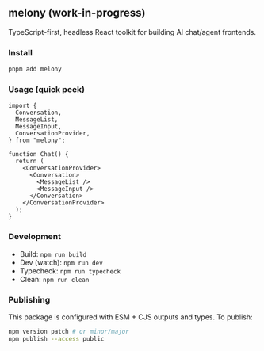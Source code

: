## melony (work-in-progress)

TypeScript-first, headless React toolkit for building AI chat/agent frontends.

### Install

```bash
pnpm add melony
```

### Usage (quick peek)

```tsx
import {
  Conversation,
  MessageList,
  MessageInput,
  ConversationProvider,
} from "melony";

function Chat() {
  return (
    <ConversationProvider>
      <Conversation>
        <MessageList />
        <MessageInput />
      </Conversation>
    </ConversationProvider>
  );
}
```

### Development

- Build: `npm run build`
- Dev (watch): `npm run dev`
- Typecheck: `npm run typecheck`
- Clean: `npm run clean`

### Publishing

This package is configured with ESM + CJS outputs and types. To publish:

```bash
npm version patch # or minor/major
npm publish --access public
```
